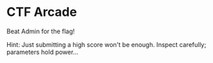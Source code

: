 # CTF Arcade

Beat Admin for the flag!

Hint: Just submitting a high score won't be enough. Inspect carefully; parameters hold power…

